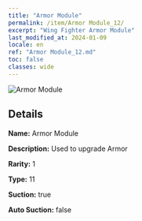 ```yaml
---
title: "Armor Module"
permalink: /item/Armor Module_12/
excerpt: "Wing Fighter Armor Module"
last_modified_at: 2024-01-09
locale: en
ref: "Armor Module_12.md"
toc: false
classes: wide
---
```



 ![Armor Module](/images/item/Armor_Module_p.png)



## Details

 **Name:** Armor Module 

 **Description:** Used to upgrade Armor

 **Rarity:** 1 

 **Type:** 11 

 **Suction:** true 

 **Auto Suction:** false 


